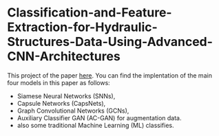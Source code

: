 # Classification-and-Feature-Extraction-for-Hydraulic-Structures-Data-Using-Advanced-CNN-Architectures

This project of the paper [here](https://ieeexplore.ieee.org/abstract/document/9565622). You can find the implentation of the main four models  in this paper as follows:
- Siamese Neural Networks (SNNs),
- Capsule Networks (CapsNets),
- Graph Convolutional Networks (GCNs),
- Auxiliary Classifier GAN (AC-GAN) for augmentation data.
- also some traditional Machine Learning (ML) classifies.



